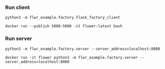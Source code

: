 ### Run client

`python3 -m flwr_example.factory.flask_factory_client`

`docker run --publish 5000:5000 -it flower:latest bash`

### Run server

`python3 -m flwr_example.factory.server --server_address=localhost:8080`

`docker run -it flower python3 -m flwr_example.factory.server --server_address=localhost:8080 `



